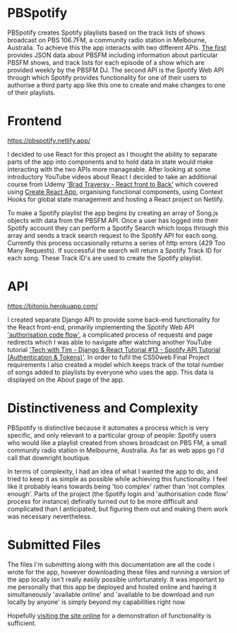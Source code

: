 # PBSpotify

PBSpotify creates Spotify playlists based on the track lists of shows broadcast on PBS 106.7FM, a community radio station in Melbourne, Australia.
To achieve this the app interacts with two different APIs. [The first](https://airnet.org.au/rest/stations/3pbs/programs 'Airnet Rest API') provides JSON data about PBSFM including information about particular PBSFM shows, and track lists for each episode of a show which are provided weekly by the PBSFM DJ. The second API is the Spotify Web API through which Spotify provides functionality for one of their users to authorise a third party app like this one to create and make changes to one of their playlists.

# Frontend

https://pbspotify.netlify.app/

I decided to use React for this project as I thought the ability to separate parts of the app into components and to hold data in state would make interacting with the two APIs more manageable. After looking at some introductory YouTube videos about React I decided to take an additional course from Udemy ['Brad Traversy - React front to Back'](https://www.udemy.com/course/modern-react-front-to-back/ 'Brad Traversy - React front to Back') which covered using [Create React App](https://github.com/facebook/create-react-app 'Create React App on Github'), organising functional components, using Context Hooks for global state management and hosting a React project on Netlify.

To make a Spotify playlist the app begins by creating an array of Song.js objects with data from the PBSFM API. Once a user has logged into their Spotify account they can perform a Spotify Search which loops through this array and sends a track search request to the Spotify API for each song. Currently this process occasionally returns a series of http errors (429 Too Many Requests). If successful the search will return a Spotify Track ID for each song. These Track ID's are used to create the Spotify playlist.

# API

https://bitonio.herokuapp.com/

I created separate Django API to provide some back-end functionality for the React front-end, primarily implementing the Spotify Web API ['authorisation code flow'](https://developer.spotify.com/documentation/general/guides/authorization/code-flow/ 'Spotify developer guide'), a complicated process of requests and page redirects which I was able to navigate after watching another YouTube tutorial ['Tech with Tim - Django & React Tutorial #13 - Spotify API Tutorial (Authentication & Tokens)'](https://www.youtube.com/watch?v=rYDDWVuv-kI 'Tech with Tim'). In order to fufil the CS50web Final Project requirements I also created a model which keeps track of the total number of songs added to playlists by everyone who uses the app. This data is displayed on the About page of the app.

# Distinctiveness and Complexity

PBSpotify is distinctive because it automates a process which is very specific, and only relevant to a particular group of people: Spotify users who would like a playlist created from shows broadcast on PBS FM, a small community radio station in Melbourne, Australia. As far as web apps go I'd call that downright boutique.

In terms of complexity, I had an idea of what I wanted the app to do, and tried to keep it as simple as possible while achieving this functionality. I feel like it probably leans towards being 'too complex' rather than 'not complex enough'. Parts of the project (the Spotify login and 'authorisation code flow' process for instance) definatly turned out to be more difficult and complicated than I anticipated, but figuring them out and making them work was necessary nevertheless.

# Submitted Files

The files I'm submitting along with this documentation are all the code i wrote for the app, however downloading these files and running a version of the app locally isn't really easily possible unfortunately. It was important to me personally that this app be deployed and hosted online and having it simultaneously 'available online' and 'available to be download and run locally by anyone' is simply beyond my capabilities right now.

Hopefully [visiting the site online](https://pbspotify.netlify.app/ 'PBSpotify') for a demonstration of functionality is sufficient.
